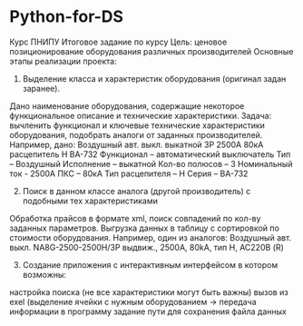 # Python-for-DS
Курс ПНИПУ
Итоговое задание по курсу
Цель: ценовое позиционирование оборудования различных производителей
Основные этапы реализации проекта:

1. Выделение класса и характеристик оборудования (оригинал задан заранее).

Дано наименование оборудования, содержащие некоторое функциональное описание и технические характеристики.
Задача: вычленить функционал и ключевые технические характеристики оборудования, подобрать аналоги от заданных производителей.
Например, дано:  Воздушный авт. выкл. выкатной 3P 2500А 80кА расцепитель Н ВА-732
Функционал – автоматический выключатель
Тип – Воздушный
Исполнение – выкатной
Кол-во полюсов – 3
Номинальный ток  - 2500А
ПКС – 80кА
Тип расцепителя – H
Серия – ВА-732

2. Поиск в данном классе аналога (другой производитель) с подобными тех характеристиками

Обработка прайсов в формате xml, поиск совпадений по кол-ву заданных параметров.
Выгрузка данных в таблицу с сортировкой по стоимости оборудования.
Например, один из аналогов: Воздушный авт. выкл. NA8G-2500-2500H/3P выдвиж., 2500A, 80kA, тип H, AC220В (R)

3. Создание приложения с интерактивным интерфейсом в котором возможны: 

настройка поиска (не все характеристики могут быть важны)
вызов из exel (выделение ячейки с нужным оборудованием -> передача информации в программу
задание пути для сохранения файла данных
